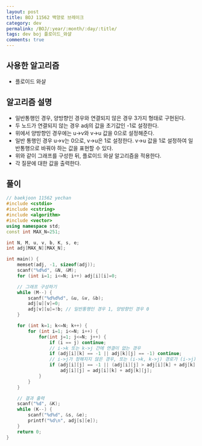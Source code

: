 ```yaml
---
layout: post
title: BOJ 11562 백양로 브레이크
category: dev
permalink: /BOJ/:year/:month/:day/:title/
tags: dev boj 플로이드_와샬
comments: true
---
```

## 사용한 알고리즘
- 플로이드 와샬

## 알고리즘 설명
- 일반통행인 경우, 양방향인 경우와 연결되지 않은 경우 3가지 형태로 구현된다.
- 두 노드가 연결되지 않는 경우 adj의 값을 초기값인 -1로 설정한다.
- 위에서 양방향인 경우에는 u->v와 v->u 값을 0으로 설정해준다.
- 일반 통행인 경우 u->v는 0으로, v->u은 1로 설정한다. v->u 값을 1로 설정하여 일반통행으로 바꿔야 하는 값을 표현할 수 있다.
- 위와 같이 그래프를 구성한 뒤, 플로이드 와샬 알고리즘을 적용한다.
- 각 질문에 대한 값을 출력한다.

## 풀이
```c++
// baekjoon 11562 yechan
#include <cstdio>
#include <cstring>
#include <algorithm>
#include <vector>
using namespace std;
const int MAX_N=251;

int N, M, u, v, b, K, s, e;
int adj[MAX_N][MAX_N];

int main() {
	memset(adj, -1, sizeof(adj));
	scanf("%d%d", &N, &M);
	for (int i=1; i<=N; i++) adj[i][i]=0;

	// 그래프 구성하기
	while (M--) {
		scanf("%d%d%d", &u, &v, &b);
		adj[u][v]=0;
		adj[v][u]=!b; // 일반통행인 경우 1, 양방향인 경우 0
	}

	for (int k=1; k<=N; k++) {
		for (int i=1; i<=N; i++) {
			for(int j=1; j<=N; j++) {
				if (i == j) continue;
				// i->k 또는 k->j 간에 연결이 없는 경우
				if (adj[i][k] == -1 || adj[k][j] == -1) continue;
				// i->j가 정해지지 않은 경우, 또는 (i->k, k->j) 경로가 (i->j) 경로보다 작은 경우
				if (adj[i][j] == -1 || (adj[i][j] > adj[i][k] + adj[k][j]))
					adj[i][j] = adj[i][k] + adj[k][j];
			}
		}
	}

	// 결과 출력
	scanf("%d", &K);
	while (K--) {
		scanf("%d%d", &s, &e);
		printf("%d\n", adj[s][e]);
	}
	return 0;
}
```
